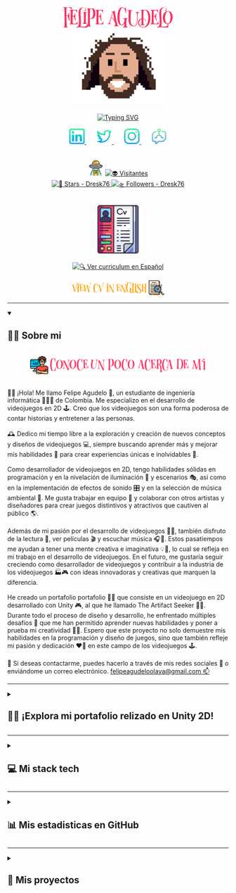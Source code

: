 <!-- SECCIÓN TÍTULO -->
<section align="center">
  <!-- Nombre Felipe Agudelo -->
  <div>
    <a href="https://github.com/Dresk76" target="_blank">
      <img src="Img/Felipe Agudelo.png" alt="Felipe Agudelo" width="250px"/>
    </a>
  </div>
  <!-- Imagen Dresk76 -->
  <div>
    <a href="https://github.com/Dresk76" target="_blank">
      <img src="Img/Dresk76.png" alt="Dresk76" title="👨‍💻 Dresk76" width="210px"/>
    </a>
  </div>
  <br>
  <!-- Sobre mí typing -->
  <!-- Generador Typing SVG: https://readme-typing-svg.demolab.com/demo/ -->
  <div>
    <a href="https://git.io/typing-svg">
      <img src="https://readme-typing-svg.demolab.com?font=Alga&duration=4200&pause=700&color=F29F05&center=true&width=435&lines=%C2%A1Bienvenido+a+mi+perfil+de+GitHub!%F0%9F%91%8B%F0%9F%8F%BC;Soy+Felipe+Agudelo+%F0%9F%A7%94;Apasionado+de+la+programaci%C3%B3n+%F0%9F%91%A8%E2%80%8D%F0%9F%92%BB...;y+desarrollo+de+videojuegos+%F0%9F%95%B9%EF%B8%8F." alt="Typing SVG"/>
    </a>
    <br>
  </div>
  <br>
  <!-- Iconos redes sociales: https://www.flaticon.com/icons -->
  <div>
    <a href="https://www.linkedin.com/in/dresk76/" target="_blank">
      <img src="Img/linkedin.png" alt="💼 Linkedin" title="💼 Linkedin" width="35px"/>
    </a>
    &#8287;&#8287;&#8287;&#8287;&#8287;
    <a href="https://twitter.com/Dresk76" target="_blank">
      <img src="Img/twitter.png" alt="💬 Twitter" title="💬 Twitter" width="35px"/>
    </a>
    &#8287;&#8287;&#8287;&#8287;&#8287;
    <a href="https://www.instagram.com/dresk_76/" target="_blank">
      <img src="Img/instagram.png" alt="📷 Instagram" title="📷 Instagram" width="35px"/>
    </a>
    &#8287;&#8287;&#8287;&#8287;&#8287;
    <a href="https://www.twitch.tv/dresk76" target="_blank">
      <img src="Img/twitch.png" alt="🕹️ Twitch" title="🕹️ Twitch" width="35px"/>
    </a>
  </div>
  <br><br>
  <!-- Contador de visitantes: https://visitorbadge.io -->
  <!-- Insignias sociales: https://shields.io -->
  <div>
    <span>
      <img src="Img/Visitors.png" alt="Visitors" title="Visitors" width="35px"/>
      <a href="https://visitorbadge.io" target="_blank">
      <img src="https://api.visitorbadge.io/api/visitors?path=https%3A%2F%2Fgithub.com%2FDresk76%2FDresk76&label=Visitantes&labelColor=%23ffedc8&countColor=%23591c21&labelStyle=upper" alt="👽 Visitantes" title="👽 Visitantes" width="155px"/>
      </a>
    </span>
    <br>
    <a href="https://github.com/Dresk76?tab=repositories&sort=stargazers" target="_blank">
      <img src="https://img.shields.io/github/stars/Dresk76?style=for-the-badge&color=%23711773&labelColor=%23FFEDC8&logo=Coveralls&logoColor=%23711773" alt="🌟 Stars - Dresk76" title="🌟 Total estrellas en Github" width="125px">
    </a>
    <a href="https://github.com/Dresk76?tab=followers" target="_blank">
      <img src="https://img.shields.io/github/followers/Dresk76?style=for-the-badge&color=%23B2BF4E&labelColor=%23FFEDC8&label=FOLLOW&logo=Bandsintown&logoColor=%23B2BF4E" alt="🛸 Followers - Dresk76" title="🛸 Sigueme en GitHub" width="134px">
    </a>
  </div>
  <br><br>
  <!-- Curriculum -->
  <div>
    <div>
      <img src="Img/CV.png" alt="📜 Curriculum" title="📜 Curriculum" width="110px"/>
    </div>
    <br>
    <div>
      <a href="PDF/CvGameDeveloperSpanish.pdf" target="_blank">
        <img src="Img/Ver-CV-Español.png" alt="🔍 Ver curriculum en Español" title="🔍 Ver curriculum en Español" width="210px">
      </a>
    </div>
    <br>
    <div>
      <a href="PDF/CvGameDeveloperEnglish.pdf" target="_blank">
        <img src="Img/View-CV-English.png" alt="🔍 View curriculum in English" title="🔍 View curriculum in English" width="210px"/>
      </a>
    </div>
  </div>
</section>
<hr>




<!-- Conoce un poco acerca de mi -->
<details open>
  <summary>
    <h2>👨‍💻 Sobre mi</h2>
  </summary>
  <section>
    <br>
    <div align="center">
      <img src="Img/Conoce un poco acerca de mi.png" alt="👨‍💻 Conoce un poco acerca de mí" width="400px">
    </div>
    <br>
    <div>
      <p>
        👋🏼 ¡Hola! Me llamo Felipe Agudelo 🧔, un estudiante de ingeniería informática 👨🏼‍🎓 de Colombia. Me especializo en el desarrollo de videojuegos en 2D 🕹️. Creo que los videojuegos son una forma poderosa de contar historias y entretener a las personas.
        <br><br>
        🕰️ Dedico mi tiempo libre a la exploración y creación de nuevos conceptos y diseños de videojuegos 💻, siempre buscando aprender más y mejorar mis habilidades 🧠 para crear experiencias únicas e inolvidables 🚀.
        <br><br>
        Como desarrollador de videojuegos en 2D, tengo habilidades sólidas en programación y en la nivelación de iluminación 🔆 y escenarios 🎭, así como en la implementación de efectos de sonido 🎛️ y en la selección de música ambiental 🎵. Me gusta trabajar en equipo 🤝 y colaborar con otros artistas y diseñadores para crear juegos distintivos y atractivos que cautiven al público 🌎.
        <br><br>
        Además de mi pasión por el desarrollo de videojuegos 👨‍💻, también disfruto de la lectura 📖, ver películas 🎬 y escuchar música 🎧🤘. Estos pasatiempos me ayudan a tener una mente creativa e imaginativa 💡🤯, lo cual se refleja en mi trabajo en el desarrollo de videojuegos. En el futuro, me gustaría seguir creciendo como desarrollador de videojuegos y contribuir a la industria de los videojuegos 🏭🎮 con ideas innovadoras y creativas que marquen la diferencia.
        <br><br>
        He creado un portafolio portafolio 💾💼 que consiste en un videojuego en 2D desarrollado con Unity 🎮, al que he llamado The Artifact Seeker 🧙🏻. Durante todo el proceso de diseño y desarrollo, he enfrentado múltiples desafíos 💪 que me han permitido aprender nuevas habilidades y poner a prueba mi creatividad 🔎🧠. Espero que este proyecto no solo demuestre mis habilidades en la programación y diseño de juegos, sino que también refleje mi pasión y dedicación ❤️‍🔥 en este campo de los videojuegos 🕹️.
        <br><br>
        💬 Si deseas contactarme, puedes hacerlo a través de mis redes sociales 📱 o enviándome un correo electrónico.
        <a href="mailto:felipeagudeloolaya@gmail.com">
          felipeagudeloolaya@gmail.com 📫
        </a>
      </p>
    </div>
  </section>
</details>
<hr>




<!-- The Artifact Seeker -->
<details>
  <summary>
    <h2>🧙🏻 ¡Explora mi portafolio relizado en Unity 2D!</h2>
  </summary>
  <section align="center">
    <br>
    <div>
      <img src="Img/The Artifact Seeker.png" alt="The Artifact Seeker" width="280px">
    </div>
    <br>
    <div>
      <img src="Gif/Mago.gif" alt="The Artifact Seeker" width="450px">
    </div>
    <br>
    <div>
      <p>
        🎮 The Artifact Seeker es un juego de aventuras y exploración 🕯️ diseñado como un portafolio 📜, en el que los jugadores asumen el papel de un mago 🧙🏻 en busca de artefactos mágicos 🔮 en un misterioso castillo 🏰. El juego cuenta con gráficos 2D de estilo retro, que evocan sentimientos de nostalgia para aquellos que crecieron jugando videojuegos 🕹️ en la década de los 90's 🕰️💾. La música de fondo evocadora también ayuda a crear una atmósfera mágica y misteriosa que invita a la exploración 🎶.
      </p>
      <p>
        En el juego, el jugador debe interactuar con cuatro objetos diferentes 🛡️ que proporcionan información 📰 sobre el desarrollador en la vida real 🧔, como experiencias y estudios 👨🏼‍🎓. Esto permite una forma creativa de presentar la información personal del desarrollador de manera lúdica e interesante.
      </p>
      <p>
        El juego también cuenta con un emocionante enemigo final, un mago oscuro 🧙🏿 que los jugadores podrán derrotar y así completar su misión 🧩. Esta inclusión añade una capa adicional de emoción y tensión al juego 😲, y asegura que los jugadores tengan que superar una gran prueba final 🌌 para completar su aventura 🗝️.
      </p>
      <p>
        🧐 En general, The Artifact Seeker es una experiencia corta ⏳ pero interesante 🔥, que combina elementos de exploración 🔎, personalización 🎭 y combate ⚔️ en un paquete atractivo y único 👌.
      </p>
    </div>
  </section>
</details>
<hr>




<!-- Herramientas favoritas -->
<details>
  <summary>
    <h2>💻 Mi stack tech</h2>
  </summary>
  <section align="center">
    <br>
    <div>
      <img src="Img/Mis herramientas.png" alt="Mis herramientas favoritas" width="350px">
    </div>
    <br>
    <!-- Gif Gracioso: https://giphy.com/gifs/japan-jet-alt-BemKqR9RDK4V2 -->
    <div>
      <img src="https://media.giphy.com/media/9B8wYztAoe1zO/giphy.gif" alt="Gif" title="🚀 Ir a la fuente" width="400px">
    </div>
    <br><br>
    <div>
      <div>
        <div>
          <img src="Img/Lenguages de programacion y marcado.png" alt="Lenguages de programacion y marcado" width="450px">
        </div>
        <br>
        <div>
          <img" src="Img/Bash.png" alt="Bash Script" title="💾 Bash Script" width="40px">
          <img src="Img/C++.png" alt="C++" title="💾 C++" width="42px">
          &#8287;&#8287;
          <img src="Img/Csharp.png" alt="C#" title="💾 C#" width="42px">
          &#8287;&#8287;
          <img src="Img/Html5.png" alt="Html5" title="💾 Html5" width="40px">
          &#8287;&#8287;
          <img src="Img/Css3.png" alt="Css3" title="💾 Css3" width="40px">
          &#8287;&#8287;
          <img src="Img/Javascript.png" alt="💾 Javascript" title="Javascript" width="40px">
          &#8287;&#8287;
          <img src="Img/LaTeX.png" alt="💾 LaTeX" title="LaTeX" width="45px">
          &#8287;
          <img src="Img/Markdown.png" alt="💾 Markdown" title="Markdown" width="45px">
        </div>
      </div>
      <br><br><br>
      <div>
        <div>
          <img src="Img/Software y herramientas.png" alt="Software y herramientas" width="335px">
        </div>
        <br>
        <div>
          <img src="Img/GitHub.png" alt="GitHub" title="🖥️ GitHub" width="40px">
          &#8287;&#8287;
          <img src="Img/GitHubDesktop.png" alt="GitHub Desktop" title="🖥️ GitHub Desktop" width="40px">
          &#8287;&#8287;
          <img src="Img/GitKraken.png" alt="GitKraken" title="🖥️ GitKraken" width="40px">
          &#8287;&#8287;
          <img src="Img/Git.png" alt="Git" title="🖥️ Git" width="40px">
          &#8287;
          <img src="Img/VisualStudioCode.png" alt="Visual Studio Code" title="🖥️ Visual Studio Code" width="45px">
          <img src="Img/Unity.png" alt="Unity" title="🖥️ Unity" width="45px">
        </div>
      </div>
    </span>
  </section>
</details>
<hr>




<!-- GitHub estadisticas y actividad -->
<details>
  <summary>
    <h2>📊 Mis estadisticas en GitHub</h2>
  </summary>
  <section align="center">
    <br>
    <div>
      <img src="Img/Estadisticas.png" alt="GitHub estadisticas y actividad" width="400px">
    </div>
    <br><br>
    <!-- GitHub Stats Card: https://github.com/anuraghazra/github-readme-stats -->
    <div>
      <div>
        <img src="Img/Lenguages mas usados.png" alt="Lenguages mas usados" width="250px">
      </div>
      <br>
      <div>
        <a href="https://github.com/anuraghazra/github-readme-stats" target="_blank">
          <img src="https://denvercoder1-github-readme-stats.vercel.app/api/top-langs/?username=Dresk76&langs_count=8&layout=compact&theme=react&border_color=FB325E&hide_border=true&bg_color=1F222E&title_color=FB325E&text_color=FFFFFF&icon_color=FB325E&hide=Jupyter%20Notebook,Roff" alt="Dresk76 Top Languages" title="🚀 Ir a la fuente" width="450px">
        </a>
      </div>
    </div>
    <br><br><br>
    <!-- GitHub Stats Card: https://github.com/anuraghazra/github-readme-stats -->
    <div>
      <div>
        <img src="Img/Estadisticas del perfil en github.png" alt="Estadísticas del perfil en GitHub" width="300px">
      </div>
      <br>
      <div>
        <a href="https://github.com/anuraghazra/github-readme-stats" target="_blank">
          <img src="https://denvercoder1-github-readme-stats.vercel.app/api?username=Dresk76&show_icons=true&theme=react&border_color=FB325E&hide_border=true&bg_color=1F222E&title_color=FB325E&icon_color=F29F05" alt="Dresk76's Github Stats" title="🚀 Ir a la fuente" width="450px"/>
        </a>
      </div>
    </div>
    <br><br><br>
    <!-- GitHub Readme Streak Stats: https://github.com/DenverCoder1/github-readme-streak-stats -->
    <div>
      <div>
        <img src="Img/Estadisticas y rachas.png" alt="Estadísticas de rachas" width="250px">
      </div>
      <br>
      <div>
        <a href="https://github.com/DenverCoder1/github-readme-streak-stats" target="_blank">
          <img src="https://streak-stats.demolab.com/?user=Dresk76&theme=monokai-metallian&border=FB325E&hide_border=true&locale=es" alt="Dresk76 streak" title="🚀 Ir a la fuente" width="450px">
        </a>
      </div>
    </div>
    <br><br><br>
    <!-- Github Readme Activity Graph: https://github.com/ashutosh00710/github-readme-activity-graph -->
    <div>
      <div>
        <img src="Img/Grafica.png" alt="Gráfica" width="120px">
      </div>
      <br>
      <div>
        <a href="https://github.com/ashutosh00710/github-readme-activity-graph" target="_blank">
          <img src="https://github-readme-activity-graph.cyclic.app/graph/?username=Dresk76&hide_border=true&bg_color=1F222E&color=FB325E&line=F29F05&point=FFFFFF" alt="Dresk76 Activity Graph" title="🚀 Ir a la fuente" width="100%"/>
        </a>
      </div>
    </div>
  </section>
</details>
<hr>




<!-- Repositorios -->
<details>
  <summary>
    <h2>📂 Mis proyectos</h2>
  </summary>
  <section align="center">
    <br>
    <div>
      <img src="Img/Repositorios.png" alt="Repositorios" width="200px">
    </div>
    <br><br>
    <div>
      <a href="https://github.com/Dresk76/FelipeAgudelo">
        <img src="https://denvercoder1-github-readme-stats.vercel.app/api/pin/?username=Dresk76&repo=FelipeAgudelo&theme=react&bg_color=1F222E&title_color=FB325E&hide_border=true&icon_color=F29F05&show_icons=true" alt="FelipeAgudelo" title="🕵️‍♂️ FelipeAgudelo" width="290px">
      </a>
      <a href="https://github.com/Dresk76/Scripts-The-Artifact-Seeker">
        <img src="https://denvercoder1-github-readme-stats.vercel.app/api/pin/?username=Dresk76&repo=Scripts-The-Artifact-Seeker&theme=react&bg_color=1F222E&title_color=FB325E&hide_border=true&icon_color=F29F05&show_icons=true" alt="Scripts The Artifact-Seeker" title="🕵️‍♂️ Scripts The Artifact-Seeker" width="290px">
      </a>
      <a href="https://github.com/Dresk76/dreskanime">
        <img src="https://denvercoder1-github-readme-stats.vercel.app/api/pin/?username=Dresk76&repo=dreskanime&theme=react&bg_color=1F222E&title_color=FB325E&hide_border=true&icon_color=F29F05&show_icons=true" alt="Dreskanime" title="🕵️‍♂️ Dreskanime" width="290px">
      </a>
      <a href="https://github.com/Dresk76/BancoVirtual">
        <img src="https://denvercoder1-github-readme-stats.vercel.app/api/pin/?username=Dresk76&repo=BancoVirtual&theme=react&bg_color=1F222E&title_color=FB325E&hide_border=true&icon_color=F29F05&show_icons=true" alt="Banco Virtual" title="🕵️‍♂️ Banco Virtual" width="290px">
      </a>
      <a href="https://github.com/Dresk76/Script-Termux">
        <img src="https://denvercoder1-github-readme-stats.vercel.app/api/pin/?username=Dresk76&repo=Script-Termux&theme=react&bg_color=1F222E&title_color=FB325E&hide_border=true&icon_color=F29F05&show_icons=true" alt="Script Termux" title="🕵️‍♂️ Script Termux" width="290px">
      </a>
      <a href="https://github.com/Dresk76/blogHtmlCss-Js">
        <img src="https://denvercoder1-github-readme-stats.vercel.app/api/pin/?username=Dresk76&repo=blogHtmlCss-Js&theme=react&bg_color=1F222E&title_color=FB325E&hide_border=true&icon_color=F29F05&show_icons=true" alt="Blog Html,Css & Js" title="🕵️‍♂️ Blog Html,Css & Js" width="290px">
      </a>
    </div>
    <br><br>
    <div>
        <a href="https://github.com/Dresk76?tab=repositories" title="Mas repositorios" title="Mas repositorios">
          <img src="Img/Ver mas.png" alt="Ver más" title="🔎 Ver más" width="200px">
        </a>
    </div>
  </section>
</details>